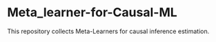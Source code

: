 # Meta_learner-for-Causal-ML

This repository collects Meta-Learners for causal inference estimation. 
